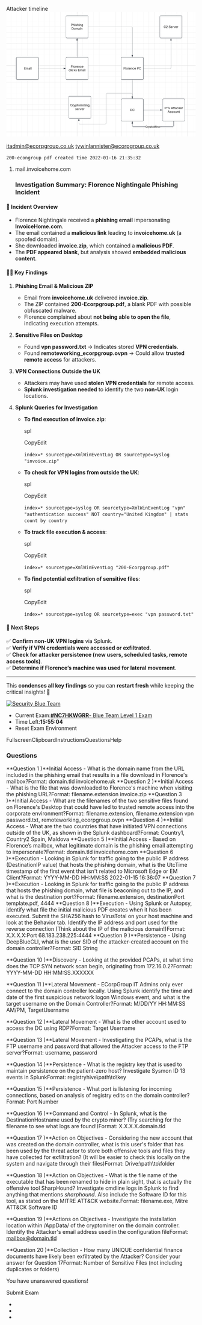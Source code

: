 Attacker timeline 
![](Assets/Pasted%20image%2020250225135739.png)


itadmin@ecorpgroup.co.uk
tywinlannister@ecorpgroup.co.uk


	200-econgroup pdf created time 2022-01-16 21:35:32 



1. mail.invoicehome.com
   
   
   
   ### **Investigation Summary: Florence Nightingale Phishing Incident**

#### **🚨 Incident Overview**

- Florence Nightingale received a **phishing email** impersonating **InvoiceHome.com**.
- The email contained a **malicious link** leading to **invoicehome.uk** (a spoofed domain).
- She downloaded **invoice.zip**, which contained a **malicious PDF**.
- The **PDF appeared blank**, but analysis showed **embedded malicious content**.

#### **🕵️‍♂️ Key Findings**

1. **Phishing Email & Malicious ZIP**
    
    - Email from **invoicehome.uk** delivered **invoice.zip**.
    - The ZIP contained **200-Ecorpgroup.pdf**, a blank PDF with possible obfuscated malware.
    - Florence complained about **not being able to open the file**, indicating execution attempts.
2. **Sensitive Files on Desktop**
    
    - Found **vpn password.txt** → Indicates stored **VPN credentials**.
    - Found **remoteworking_ecorpgroup.ovpn** → Could allow **trusted remote access** for attackers.
3. **VPN Connections Outside the UK**
    
    - Attackers may have used **stolen VPN credentials** for remote access.
    - **Splunk investigation needed** to identify the two **non-UK** login locations.
4. **Splunk Queries for Investigation**
    
    - **To find execution of invoice.zip**:
        
        spl
        
        CopyEdit
        
        `index=* sourcetype=XmlWinEventLog OR sourcetype=syslog "invoice.zip"`
        
    - **To check for VPN logins from outside the UK**:
        
        spl
        
        CopyEdit
        
        `index=* sourcetype=syslog OR sourcetype=XmlWinEventLog "vpn" "authentication success" NOT country="United Kingdom" | stats count by country`
        
    - **To track file execution & access**:
        
        spl
        
        CopyEdit
        
        `index=* sourcetype=XmlWinEventLog "200-Ecorpgroup.pdf"`
        
    - **To find potential exfiltration of sensitive files**:
        
        spl
        
        CopyEdit
        
        `index=* sourcetype=syslog OR sourcetype=exec "vpn password.txt"`
        

#### **🚀 Next Steps**

✅ **Confirm non-UK VPN logins** via Splunk.  
✅ **Verify if VPN credentials were accessed or exfiltrated**.  
✅ **Check for attacker persistence (new users, scheduled tasks, remote access tools)**.  
✅ **Determine if Florence’s machine was used for lateral movement**.

---

This **condenses all key findings** so you can **restart fresh** while keeping the critical insights! 🚀


[![Security Blue Team](https://d2y9h8w1ydnujs.cloudfront.net/assets/images/logo/new_sbt_logo.png)](https://elearning.securityblue.team/home)

- Current Exam:[**#NC7HKWGRR**- Blue Team Level 1 Exam](https://elearning.securityblue.team/home/exam/connect/28bc6060-b80b-4d14-b772-bdd2453dcb3c#)
- Time Left:**15:55:04**
- Reset Exam Environment

FullscreenClipboardInstructionsQuestionsHelp

### Questions

**Question 1 )**Initial Access - What is the domain name from the URL included in the phishing email that results in a file download in Florence's mailbox?Format: domain.tld
invoicehome.uk
**Question 2 )**Initial Access - What is the file that was downloaded to Florence's machine when visiting the phishing URL?Format: filename.extension
invoice.zip
**Question 3 )**Initial Access - What are the filenames of the two sensitive files found on Florence's Desktop that could have led to trusted remote access into the corporate environment?Format: filename.extension, filename.extension
vpn password.txt, remoteworking_ecorpgroup.ovpn
**Question 4 )**Initial Access - What are the two countries that have initiated VPN connections outside of the UK, as shown in the Splunk dashboard?Format: Country1, Country2
Spain, Maldova
**Question 5 )**Initial Access - Based on Florence’s mailbox, what legitimate domain is the phishing email attempting to impersonate?Format: domain.tld
 invoicehome.com
**Question 6 )**Execution - Looking in Splunk for traffic going to the public IP address (DestinationIP value) that hosts the phishing domain, what is the UtcTime timestamp of the first event that isn't related to Microsoft Edge or EM Client?Format: YYYY-MM-DD HH:MM:SS
2022-01-15 16:36:07
**Question 7 )**Execution - Looking in Splunk for traffic going to the public IP address that hosts the phishing domain, what file is beaconing out to the IP, and what is the destination port?Format: filename.extension, destinationPort
template.pdf, 4444
**Question 8 )**Execution - Using Splunk or Autopsy, identify what file the initial malicious PDF creates when it has been executed. Submit the SHA256 hash to VirusTotal on your host machine and look at the Behavior tab. Identify the IP address and port used for the reverse connection (Think about the IP of the malicious domain!)Format: X.X.X.X:Port
68.183.238.225:4444
**Question 9 )**Persistence - Using DeepBlueCLI, what is the user SID of the attacker-created account on the domain controller?Format: SID String

**Question 10 )**Discovery - Looking at the provided PCAPs, at what time does the TCP SYN network scan begin, originating from 172.16.0.2?Format: YYYY-MM-DD HH:MM:SS.XXXXXX

**Question 11 )**Lateral Movement - ECorpGroup IT Admins only ever connect to the domain controller locally. Using Splunk identify the time and date of the first suspicious network logon Windows event, and what is the target username on the Domain Controller?Format: M/DD/YY HH:MM:SS AM/PM, TargetUsername

**Question 12 )**Lateral Movement - What is the other account used to access the DC using RDP?Format: Target Username

**Question 13 )**Lateral Movement - Investigating the PCAPs, what is the FTP username and password that allowed the Attacker access to the FTP server?Format: username, password

**Question 14 )**Persistence - What is the registry key that is used to maintain persistence on the patient-zero host? Investigate Sysmon ID 13 events in SplunkFormat: registryhive\path\to\key

**Question 15 )**Persistence - What port is listening for incoming connections, based on analysis of registry edits on the domain controller?Format: Port Number

**Question 16 )**Command and Control - In Splunk, what is the DestinationHostname used by the crypto miner? (Try searching for the filename to see what logs are found!)Format: X.X.X.X.domain.tld

**Question 17 )**Action on Objectives - Considering the new account that was created on the domain controller, what is this user's folder that has been used by the threat actor to store both offensive tools and files they have collected for exfiltration? (It will be easier to check this locally on the system and navigate through their files)Format: Drive:\path\to\folder

**Question 18 )**Action on Objectives - What is the file name of the executable that has been renamed to hide in plain sight, that is actually the offensive tool SharpHound? Investigate cmdline logs in Splunk to find anything that mentions *sharphound*. Also include the Software ID for this tool, as stated on the MITRE ATT&CK website.Format: filename.exe, Mitre ATT&CK Software ID

**Question 19 )**Actions on Objectives - Investigate the installation location within /AppData/ of the cryptominer on the domain controller. Identify the Attacker's email address used in the configuration fileFormat: mailbox@domain.tld

**Question 20 )**Collection - How many UNIQUE confidential finance documents have likely been exfiltrated by the Attacker? Consider your answer for Question 17Format: Number of Sensitive Files (not including duplicates or folders)

  

You have unanswered questions!

Submit Exam

  

  

- 
- 
-